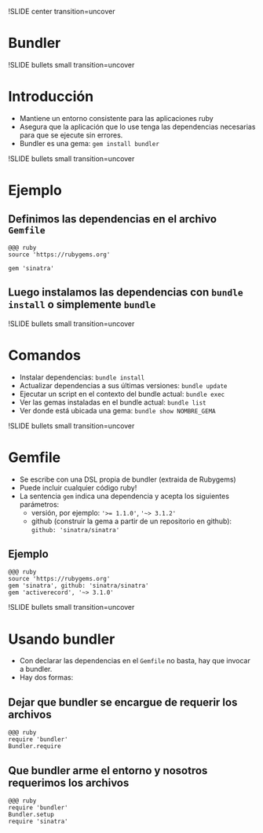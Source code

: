 !SLIDE center transition=uncover
# Bundler

!SLIDE bullets small transition=uncover
# Introducción

* Mantiene un entorno consistente para las aplicaciones ruby
* Asegura que la aplicación que lo use tenga las dependencias necesarias
para que se ejecute sin errores.
* Bundler es una gema: `gem install bundler`

!SLIDE bullets small transition=uncover
# Ejemplo

## Definimos las dependencias en el archivo `Gemfile`
	@@@ ruby
	source 'https://rubygems.org'

    gem 'sinatra'

## Luego instalamos las dependencias con `bundle install` o simplemente `bundle`

!SLIDE bullets small transition=uncover
# Comandos

* Instalar dependencias: `bundle install`
* Actualizar dependencias a sus últimas versiones: `bundle update`
* Ejecutar un script en el contexto del bundle actual: `bundle exec`
* Ver las gemas instaladas en el bundle actual: `bundle list`
* Ver donde está ubicada una gema: `bundle show NOMBRE_GEMA`

!SLIDE bullets small transition=uncover
# Gemfile

* Se escribe con una DSL propia de bundler (extraida de Rubygems)
* Puede incluir cualquier código ruby!
* La sentencia `gem` indica una dependencia y acepta los siguientes
parámetros:
  * versión, por ejemplo: `'>= 1.1.0'`, `'~> 3.1.2'`
  * github (construir la gema a partir de un repositorio en github): `github: 'sinatra/sinatra'`

## Ejemplo
	@@@ ruby
	source 'https://rubygems.org'
    gem 'sinatra', github: 'sinatra/sinatra'
    gem 'activerecord', '~> 3.1.0'

!SLIDE bullets small transition=uncover
# Usando bundler

* Con declarar las dependencias en el `Gemfile` no basta, hay que invocar a bundler.
* Hay dos formas:

## Dejar que bundler se encargue de requerir los archivos
	@@@ ruby
	require 'bundler'
    Bundler.require

## Que bundler arme el entorno y nosotros requerimos los archivos
	@@@ ruby
	require 'bundler'
    Bundler.setup
    require 'sinatra'
